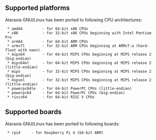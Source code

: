 ## Supported platforms
Ataraxia GNU/Linux has been ported to following CPU architectures:
```
 * amd64         - for 64-bit x86 CPUs
 * x86           - for 32-bit x86 CPUs beginning with Intel Pentium Pro
 * arm64         - for 64-bit ARM CPUs
 * armv7l        - for 32-bit ARM CPUs beginning at ARMv7-a (hard-float with neon)
 * mips64        - for 64-bit MIPS CPUs beginning at MIPS release 2 (big-endian)
 * mips64el      - for 64-bit MIPS CPUs beginning at MIPS release 2 (little-endian)
 * mips          - for 32-bit MIPS CPUs beginning at MIPS release 2 (big-endian)
 * mipsel        - for 32-bit MIPS CPUs beginning at MIPS release 2 (little-endian)
 * powerpc64le   - for 64-bit PowerPC CPUs (little-endian)
 * powerpc64     - for 64-bit PowerPC CPUs (big-endian)
 * riscv64       - for 64-bit RISC V CPUs
```

## Supported boards
Ataraxia GNU/Linux has been ported to following boards:
```
 * rpi4		- for Raspberry Pi 4 (64-bit ARM)
```
